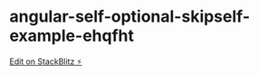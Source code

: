 # angular-self-optional-skipself-example-ehqfht

[Edit on StackBlitz ⚡️](https://stackblitz.com/edit/angular-self-optional-skipself-example-ehqfht)